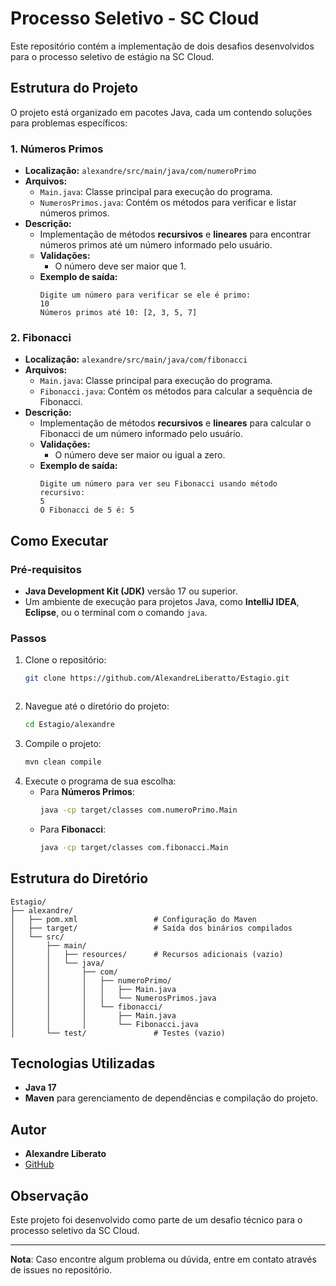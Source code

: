 # Processo Seletivo - SC Cloud

Este repositório contém a implementação de dois desafios desenvolvidos para o processo seletivo de estágio na SC Cloud.

## Estrutura do Projeto

O projeto está organizado em pacotes Java, cada um contendo soluções para problemas específicos:

### 1. **Números Primos**
- **Localização:** `alexandre/src/main/java/com/numeroPrimo`
- **Arquivos:**
  - `Main.java`: Classe principal para execução do programa.
  - `NumerosPrimos.java`: Contém os métodos para verificar e listar números primos.
- **Descrição:**
  - Implementação de métodos **recursivos** e **lineares** para encontrar números primos até um número informado pelo usuário.
  - **Validações:**
    - O número deve ser maior que 1.
  - **Exemplo de saída:**
    ```
    Digite um número para verificar se ele é primo:
    10
    Números primos até 10: [2, 3, 5, 7]
    ```

### 2. **Fibonacci**
- **Localização:** `alexandre/src/main/java/com/fibonacci`
- **Arquivos:**
  - `Main.java`: Classe principal para execução do programa.
  - `Fibonacci.java`: Contém os métodos para calcular a sequência de Fibonacci.
- **Descrição:**
  - Implementação de métodos **recursivos** e **lineares** para calcular o Fibonacci de um número informado pelo usuário.
  - **Validações:**
    - O número deve ser maior ou igual a zero.
  - **Exemplo de saída:**
    ```
    Digite um número para ver seu Fibonacci usando método recursivo:
    5
    O Fibonacci de 5 é: 5
    ```

## Como Executar

### Pré-requisitos
- **Java Development Kit (JDK)** versão 17 ou superior.
- Um ambiente de execução para projetos Java, como **IntelliJ IDEA**, **Eclipse**, ou o terminal com o comando `java`.

### Passos
1. Clone o repositório:
   ```bash
   git clone https://github.com/AlexandreLiberatto/Estagio.git
````

````
2. Navegue até o diretório do projeto:
   ```bash
   cd Estagio/alexandre
   ```
3. Compile o projeto:
   ```bash
   mvn clean compile
   ```
4. Execute o programa de sua escolha:
   - Para **Números Primos**:
     ```bash
     java -cp target/classes com.numeroPrimo.Main
     ```
   - Para **Fibonacci**:
     ```bash
     java -cp target/classes com.fibonacci.Main
     ```

## Estrutura do Diretório

```
Estagio/
├── alexandre/
│   ├── pom.xml                 # Configuração do Maven
│   ├── target/                 # Saída dos binários compilados
│   └── src/
│       ├── main/
│       │   ├── resources/      # Recursos adicionais (vazio)
│       │   └── java/
│       │       ├── com/
│       │       │   ├── numeroPrimo/
│       │       │   │   ├── Main.java
│       │       │   │   └── NumerosPrimos.java
│       │       │   └── fibonacci/
│       │       │       ├── Main.java
│       │       │       └── Fibonacci.java
│       └── test/               # Testes (vazio)
```

## Tecnologias Utilizadas
- **Java 17**
- **Maven** para gerenciamento de dependências e compilação do projeto.

## Autor
- **Alexandre Liberato**
- [GitHub](https://github.com/AlexandreLiberatto)

## Observação
Este projeto foi desenvolvido como parte de um desafio técnico para o processo seletivo da SC Cloud.

---

**Nota**: Caso encontre algum problema ou dúvida, entre em contato através de issues no repositório.
```
